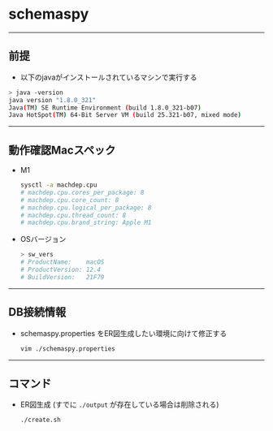 
# schemaspy

---

## 前提

- 以下のjavaがインストールされているマシンで実行する

```bash
> java -version
java version "1.8.0_321"
Java(TM) SE Runtime Environment (build 1.8.0_321-b07)
Java HotSpot(TM) 64-Bit Server VM (build 25.321-b07, mixed mode)
```

---

## 動作確認Macスペック

- M1

  ```bash
  sysctl -a machdep.cpu
  # machdep.cpu.cores_per_package: 8
  # machdep.cpu.core_count: 8
  # machdep.cpu.logical_per_package: 8
  # machdep.cpu.thread_count: 8
  # machdep.cpu.brand_string: Apple M1
  ```

- OSバージョン

  ```bash
  > sw_vers
  # ProductName:	macOS
  # ProductVersion:	12.4
  # BuildVersion:	21F79
  ```

---

## DB接続情報

- schemaspy.properties をER図生成したい環境に向けて修正する

  ```bash
  vim ./schemaspy.properties
  ```

---

## コマンド

- ER図生成 (すでに `./output` が存在している場合は削除される)

  ```bash
  ./create.sh
  ```


